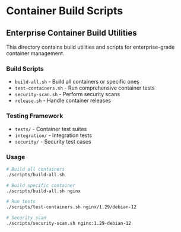 # Container Build Scripts

## Enterprise Container Build Utilities

This directory contains build utilities and scripts for enterprise-grade container management.

### Build Scripts

- `build-all.sh` - Build all containers or specific ones
- `test-containers.sh` - Run comprehensive container tests
- `security-scan.sh` - Perform security scans
- `release.sh` - Handle container releases

### Testing Framework

- `tests/` - Container test suites
- `integration/` - Integration tests
- `security/` - Security test cases

### Usage

```bash
# Build all containers
./scripts/build-all.sh

# Build specific container
./scripts/build-all.sh nginx

# Run tests
./scripts/test-containers.sh nginx/1.29/debian-12

# Security scan
./scripts/security-scan.sh nginx:1.29-debian-12
```
